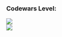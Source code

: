 ### Codewars Level:
<img src="https://www.codewars.com/users/georgezalokostas/badges/small?theme=light">
<br>
<img src="https://github-readme-stats.vercel.app/api/top-langs/?username=georgezalokostas&layout=compact">
